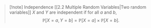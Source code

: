 >[!note] Independence
>[[2.2 Multiple Random Variables|Two random variables]] $X$ and $Y$ are independent if for all $a$ and $b$,
>$$\mathbb{P}[X=a,Y=b]=\mathbb{P}[X=a] \times \mathbb{P}[X=b].$$

